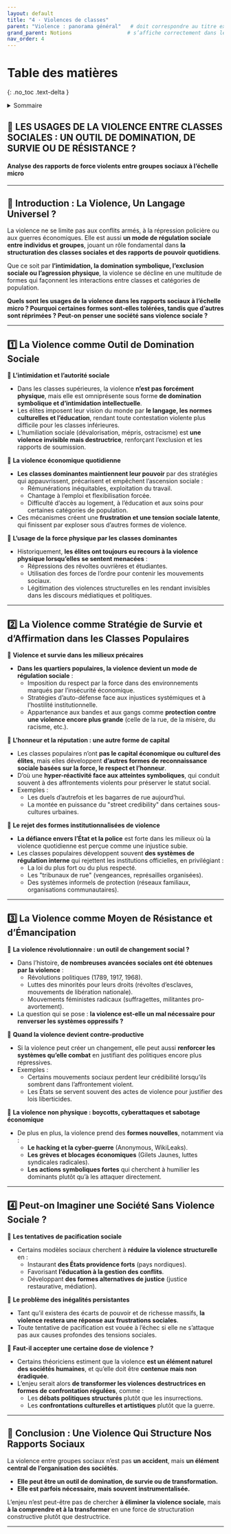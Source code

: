 ```yaml
---
layout: default
title: "4 · Violences de classes"
parent: "Violence : panorama général"   # doit correspondre au titre exact du parent
grand_parent: Notions                  # s’affiche correctement dans le fil d’Ariane
nav_order: 4
---
```


# Table des matières
{: .no_toc .text-delta }

<details markdown="block">
  <summary>Sommaire</summary>
  {: .text-delta }

1. Sommaire
{:toc}
</details>

## **📌 LES USAGES DE LA VIOLENCE ENTRE CLASSES SOCIALES : UN OUTIL DE DOMINATION, DE SURVIE OU DE RÉSISTANCE ?**

#### **Analyse des rapports de force violents entre groupes sociaux à l’échelle micro**

---

## **🔹 Introduction : La Violence, Un Langage Universel ?**

La violence ne se limite pas aux conflits armés, à la répression policière ou aux guerres économiques. Elle est aussi **un mode de régulation sociale entre individus et groupes**, jouant un rôle fondamental dans **la structuration des classes sociales et des rapports de pouvoir quotidiens**.

Que ce soit par **l’intimidation, la domination symbolique, l’exclusion sociale ou l’agression physique**, la violence se décline en une multitude de formes qui façonnent les interactions entre classes et catégories de population.

**Quels sont les usages de la violence dans les rapports sociaux à l’échelle micro ? Pourquoi certaines formes sont-elles tolérées, tandis que d’autres sont réprimées ? Peut-on penser une société sans violence sociale ?**

---

## **1️⃣ La Violence comme Outil de Domination Sociale**

📌 **L’intimidation et l’autorité sociale**

- Dans les classes supérieures, la violence **n’est pas forcément physique**, mais elle est omniprésente sous forme **de domination symbolique et d’intimidation intellectuelle**.
- Les élites imposent leur vision du monde par **le langage, les normes culturelles et l’éducation**, rendant toute contestation violente plus difficile pour les classes inférieures.
- L’humiliation sociale (dévalorisation, mépris, ostracisme) est **une violence invisible mais destructrice**, renforçant l’exclusion et les rapports de soumission.

📌 **La violence économique quotidienne**

- **Les classes dominantes maintiennent leur pouvoir** par des stratégies qui appauvrissent, précarisent et empêchent l’ascension sociale :
    - Rémunérations inéquitables, exploitation du travail.
    - Chantage à l’emploi et flexibilisation forcée.
    - Difficulté d’accès au logement, à l’éducation et aux soins pour certaines catégories de population.
- Ces mécanismes créent une **frustration et une tension sociale latente**, qui finissent par exploser sous d’autres formes de violence.

📌 **L’usage de la force physique par les classes dominantes**

- Historiquement, **les élites ont toujours eu recours à la violence physique lorsqu’elles se sentent menacées** :
    - Répressions des révoltes ouvrières et étudiantes.
    - Utilisation des forces de l’ordre pour contenir les mouvements sociaux.
    - Légitimation des violences structurelles en les rendant invisibles dans les discours médiatiques et politiques.

---

## **2️⃣ La Violence comme Stratégie de Survie et d’Affirmation dans les Classes Populaires**

📌 **Violence et survie dans les milieux précaires**

- **Dans les quartiers populaires, la violence devient un mode de régulation sociale** :
    - Imposition du respect par la force dans des environnements marqués par l’insécurité économique.
    - Stratégies d’auto-défense face aux injustices systémiques et à l’hostilité institutionnelle.
    - Appartenance aux bandes et aux gangs comme **protection contre une violence encore plus grande** (celle de la rue, de la misère, du racisme, etc.).

📌 **L’honneur et la réputation : une autre forme de capital**

- Les classes populaires n’ont **pas le capital économique ou culturel des élites**, mais elles développent **d’autres formes de reconnaissance sociale basées sur la force, le respect et l’honneur**.
- D’où une **hyper-réactivité face aux atteintes symboliques**, qui conduit souvent à des affrontements violents pour préserver le statut social.
- Exemples :
    - Les duels d’autrefois et les bagarres de rue aujourd’hui.
    - La montée en puissance du "street credibility" dans certaines sous-cultures urbaines.

📌 **Le rejet des formes institutionnalisées de violence**

- **La défiance envers l’État et la police** est forte dans les milieux où la violence quotidienne est perçue comme une injustice subie.
- Les classes populaires développent souvent **des systèmes de régulation interne** qui rejettent les institutions officielles, en privilégiant :
    - La loi du plus fort ou du plus respecté.
    - Les "tribunaux de rue" (vengeances, représailles organisées).
    - Des systèmes informels de protection (réseaux familiaux, organisations communautaires).

---

## **3️⃣ La Violence comme Moyen de Résistance et d’Émancipation**

📌 **La violence révolutionnaire : un outil de changement social ?**

- Dans l’histoire, **de nombreuses avancées sociales ont été obtenues par la violence** :
    - Révolutions politiques (1789, 1917, 1968).
    - Luttes des minorités pour leurs droits (révoltes d’esclaves, mouvements de libération nationale).
    - Mouvements féministes radicaux (suffragettes, militantes pro-avortement).
- La question qui se pose : **la violence est-elle un mal nécessaire pour renverser les systèmes oppressifs ?**

📌 **Quand la violence devient contre-productive**

- Si la violence peut créer un changement, elle peut aussi **renforcer les systèmes qu’elle combat** en justifiant des politiques encore plus répressives.
- Exemples :
    - Certains mouvements sociaux perdent leur crédibilité lorsqu’ils sombrent dans l’affrontement violent.
    - Les États se servent souvent des actes de violence pour justifier des lois liberticides.

📌 **La violence non physique : boycotts, cyberattaques et sabotage économique**

- De plus en plus, la violence prend des **formes nouvelles**, notamment via :
    - **Le hacking et la cyber-guerre** (Anonymous, WikiLeaks).
    - **Les grèves et blocages économiques** (Gilets Jaunes, luttes syndicales radicales).
    - **Les actions symboliques fortes** qui cherchent à humilier les dominants plutôt qu’à les attaquer directement.

---

## **4️⃣ Peut-on Imaginer une Société Sans Violence Sociale ?**

📌 **Les tentatives de pacification sociale**

- Certains modèles sociaux cherchent à **réduire la violence structurelle** en :
    - Instaurant **des États providence forts** (pays nordiques).
    - Favorisant **l’éducation à la gestion des conflits**.
    - Développant **des formes alternatives de justice** (justice restaurative, médiation).

📌 **Le problème des inégalités persistantes**

- Tant qu’il existera des écarts de pouvoir et de richesse massifs, **la violence restera une réponse aux frustrations sociales**.
- Toute tentative de pacification est vouée à l’échec si elle ne s’attaque pas aux causes profondes des tensions sociales.

📌 **Faut-il accepter une certaine dose de violence ?**

- Certains théoriciens estiment que la violence **est un élément naturel des sociétés humaines**, et qu’elle doit être **contenue mais non éradiquée**.
- L’enjeu serait alors **de transformer les violences destructrices en formes de confrontation régulées**, comme :
    - Les **débats politiques structurés** plutôt que les insurrections.
    - Les **confrontations culturelles et artistiques** plutôt que la guerre.

---

## **🔹 Conclusion : Une Violence Qui Structure Nos Rapports Sociaux**

La violence entre groupes sociaux n’est pas **un accident**, mais **un élément central de l’organisation des sociétés**.

- **Elle peut être un outil de domination, de survie ou de transformation.**
- **Elle est parfois nécessaire, mais souvent instrumentalisée.**

L’enjeu n’est peut-être pas de chercher **à éliminer la violence sociale**, mais **à la comprendre et à la transformer** en une force de structuration constructive plutôt que destructrice.

---